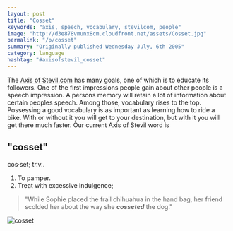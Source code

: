 ```yaml
---
layout: post
title: "Cosset"
keywords: "axis, speech, vocabulary, stevilcom, people"
image: "http://d3e878vmunx8cm.cloudfront.net/assets/Cosset.jpg"
permalink: "/p/cosset"
summary: "Originally published Wednesday July, 6th 2005"
category: language
hashtag: "#axisofstevil_cosset"
---
```


[id_1]: http://d3e878vmunx8cm.cloudfront.net/assets/Cosset.jpg "cosset"
The [Axis of Stevil.com](/ "Axis of Stevil.com") has many goals, one of which is to educate its followers. One of the first impressions people gain about other people is a speech impression. A persons memory will retain a lot of information about certain peoples speech. Among those, vocabulary rises to the top. Possessing a good vocabulary is as important as learning how to ride a bike. With or without it you will get to your destination, but with it you will get there much faster. Our current Axis of Stevil word is

## "cosset" ##

cos·set; tr.v..

1. To pamper.
2. Treat with excessive indulgence;
 
> "While Sophie placed the frail chihuahua in the hand bag, her friend scolded her about the way she ***cosseted*** the dog."

![cosset][id_1]
